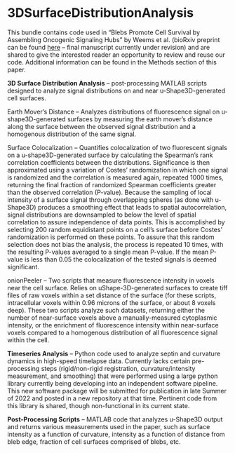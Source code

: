 # 3DSurfaceDistributionAnalysis
This bundle contains code used in “Blebs Promote Cell Survival by Assembling Oncogenic Signaling Hubs” by Weems et al. (bioRxiv preprint can be found [here](https://doi.org/10.1101/2021.04.23.441200) – final manuscript currently under revision) and are shared to give the interested reader an opportunity to review and reuse our code. Additional information can be found in the Methods section of this paper.

**3D Surface Distribution Analysis** – post-processing MATLAB scripts designed to analyze signal distributions on and near u-Shape3D-generated cell surfaces.

  Earth Mover’s Distance – Analyzes distributions of fluorescence signal on u-shape3D-generated surfaces by measuring the earth mover’s distance along the surface  between the observed signal distribution and a homogenous distribution of the same signal.

  Surface Colocalization – Quantifies colocalization of two fluorescent signals on a u-shape3D-generated surface by calculating the Spearman’s rank correlation coefficients between the distributions. Significance is then approximated using a variation of Costes’ randomization in which one signal is randomized and the correlation is measured again, repeated 1000 times, returning the final fraction of randomized Spearman coefficients greater than the observed correlation (P-value). Because the sampling of local intensity of a surface signal through overlapping spheres (as done with u-Shape3D) produces a smoothing effect that leads to spatial autocorrelation, signal distributions are downsampled to below the level of spatial correlation to assure independence of data points. This is accomplished by selecting 200 random equidistant points on a cell’s surface before Costes’ randomization is performed on these points. To assure that this random selection does not bias the analysis, the process is repeated 10 times, with the resulting P-values averaged to a single mean P-value. If the mean P-value is less than 0.05 the colocalization of the tested signals is deemed significant.

  onionPeeler – Two scripts that measure fluorescence intensity in voxels near the cell surface. Relies on uShape-3D-generated surfaces to create tiff files of raw voxels within a set distance of the surface (for these scripts, intracellular voxels within 0.96 microns of the surface, or about 8 voxels deep). These two scripts analyze such datasets, returning either the number of near-surface voxels above a manually-measured cytoplasmic intensity, or the enrichment of fluorescence intensity within near-surface voxels compared to a homogenous distribution of all fluorescence signal within the cell.

**Timeseries Analysis** – Python code used to analyze septin and curvature dynamics in high-speed timelapse data. Currently lacks certain pre-processing steps (rigid/non-rigid registration, curvature/intensity measurement, and smoothing) that were performed using a large python library currently being developing into an independent software pipeline. This new software package will be submitted for publication in late Summer of 2022 and posted in a new repository at that time. Pertinent code from this library is shared, though non-functional in its current state.

**Post-Processing Scripts** – MATLAB code that analyzes u-Shape3D output and returns various measurements used in the paper, such as surface intensity as a function of curvature, intensity as a function of distance from bleb edge, fraction of cell surfaces comprised of blebs, etc. 
